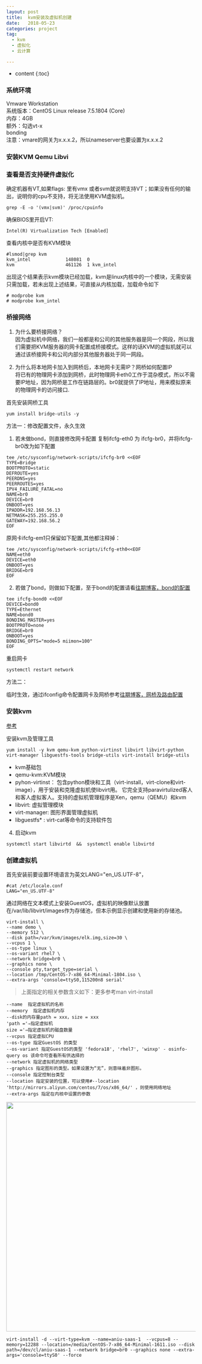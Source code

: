 ```yaml
---
layout: post
title:  kvm安装及虚拟机创建
date:   2018-05-23  
categories: project
tag:
  - kvm
  - 虚拟化
  - 云计算

---
```

* content
{:toc}

### 系统环境
Vmware Workstation<br>
系统版本：CentOS Linux release 7.5.1804 (Core)<br>
内存：4GB<br>
额外：勾选vt-x<br>
bonding<br>
注意：vmare的网关为x.x.x.2，所以nameserver也要设置为x.x.x.2<br>

### 安装KVM Qemu Libvi

### 查看是否支持硬件虚拟化
确定机器有VT,如果flags: 里有vmx 或者svm就说明支持VT；如果没有任何的输出，说明你的cpu不支持，将无法使用KVM虚拟机。
```
grep -E -o '(vmx|svm)' /proc/cpuinfo
```

确保BIOS里开启VT:
```
Intel(R) Virtualization Tech [Enabled]
```

查看内核中是否有KVM模块
```
#lsmod|grep kvm
kvm_intel             148081  0
kvm                   461126  1 kvm_intel
```
出现这个结果表示kvm模块已经加载，kvm是linux内核中的一个模块，无需安装只需加载，若未出现上述结果，可直接从内核加载，加载命令如下
```
# modprobe kvm
# modprobe kvm_intel
```


### 桥接网络
1. 为什么要桥接网络？<br>
因为虚拟机中网络，我们一般都是和公司的其他服务器是同一个网段，所以我们需要把KVM服务器的网卡配置成桥接模式。这样的话KVM的虚拟机就可以通过该桥接网卡和公司内部分其他服务器处于同一网段。

2. 为什么将本地网卡加入到网桥后，本地网卡无需IP？网桥如何配置IP<br>
将已有的物理网卡添加到网桥，此时物理网卡eth0工作于混杂模式，所以不需要IP地址，因为网桥是工作在链路层的。br0就提供了IP地址，用来模拟原来的物理网卡的访问接口.

首先安装网桥工具
```
yum install bridge-utils -y
```


方法一：修改配置文件，永久生效

1. 若未做bond，则直接修改网卡配置
复制ifcfg-eth0 为 ifcfg-br0，并将ifcfg-br0改为如下配置
```
tee /etc/sysconfig/network-scripts/ifcfg-br0 <<EOF
TYPE=Bridge
BOOTPROTO=static
DEFROUTE=yes
PEERDNS=yes
PEERROUTES=yes
IPV4_FAILURE_FATAL=no
NAME=br0
DEVICE=br0
ONBOOT=yes
IPADDR=192.168.56.13
NETMASK=255.255.255.0
GATEWAY=192.168.56.2
EOF
```
原网卡ifcfg-em1只保留如下配置,其他都注释掉：
```
tee /etc/sysconfig/network-scripts/ifcfg-eth0<<EOF
NAME=eth0
DEVICE=eth0
ONBOOT=yes
BRIDGE=br0
EOF
```

2. 若做了bond，则做如下配置，至于bond的配置请看[往期博客，bond的配置](https://kaizamm.github.io/2018/05/16/linux%E7%9A%84bonding%E6%8A%80%E6%9C%AF/)
```
tee ifcfg-bond0 <<EOF
DEVICE=bond0
TYPE=Ethernet
NAME=bond0
BONDING_MASTER=yes
BOOTPROTO=none
BRIDGE=br0
ONBOOT=yes
BONDING_OPTS="mode=5 miimon=100"
EOF
```

重启网卡
```
systemctl restart network
```


方法二：

临时生效，通过ifconfig命令配置网卡及网桥参考[往期博客，网桥及路由配置](https://kaizamm.github.io/2018/05/21/linux%E4%B8%8B%E7%BD%91%E6%A1%A5%E5%8F%8A%E8%B7%AF%E7%94%B1%E9%85%8D%E7%BD%AE/)


### 安装kvm
[参考](https://blog.csdn.net/wh211212/article/details/54141412)

安装kvm及管理工具
```
yum install -y kvm qemu-kvm python-virtinst libvirt libvirt-python virt-manager libguestfs-tools bridge-utils virt-install bridge-utils
```
+ kvm基础包
+ qemu-kvm:KVM模块
+ pyhon-virtinst： 包含python模块和工具（virt-install，virt-clone和virt-image），用于安装和克隆虚拟机使libvirt用。 它完全支持paravirtulized客人和客人虚拟客人。支持的虚拟机管理程序是Xen，qemu（QEMU）和kvm
+ libvirt: 虚拟管理模块
+ virt-manager: 图形界面管理虚拟机
+ libguestfs* : virt-cat等命令的支持软件包

4. 启动kvm
```
systemctl start libvirtd  &&  systemctl enable libvirtd
```

### 创建虚拟机

首先安装前要设置环境语言为英文LANG="en_US.UTF-8"，
```
#cat /etc/locale.conf
LANG="en_US.UTF-8"
```

通过网络在文本模式上安装GuestOS，虚拟机的映像默认放置在/var/lib/libvirt/images作为存储池，但本示例显示创建和使用新的存储池。

```
virt-install \
--name demo \
--memory 512 \
--disk path=/var/kvm/images/elk.img,size=30 \
--vcpus 1 \
--os-type linux \
--os-variant rhel7 \
--network bridge=br0 \
--graphics none \
--console pty,target_type=serial \
--location /tmp/CentOS-7-x86_64-Minimal-1804.iso \  
--extra-args 'console=ttyS0,115200n8 serial'
```

>上面指定的相关参数含义如下：更多参考man virt-install

```
--name  指定虚拟机的名称
--memory  指定虚拟机内存
--disk的内存量path = xxx，size = xxx
'path ='⇒指定虚拟机
size ='⇒指定虚拟机的磁盘数量
--vcpus 指定虚拟CPU
--os-type 指定GuestOS 的类型
--os-variant 指定GuestOS的类型 'fedora18', 'rhel7', 'winxp' - osinfo-query os 该命令可查看所有供选择的
--network 指定虚拟机的网络类型
--graphics 指定图形的类型。如果设置为“无”，则意味着非图形。
--console 指定控制台类型
--location 指定安装的位置，可以使用#--location 'http://mirrors.aliyun.com/centos/7/os/x86_64/' ，则使用网络地址
--extra-args 指定在内核中设置的参数
```


<img src="{{ '/styles/images/kvm20180524-1.png' | prepend: site.baseurl }}" alt="" width="610" />


```
virt-install -d --virt-type=kvm --name=aniu-saas-1  --vcpus=8 --memory=12288 --location=/media/CentOS-7-x86_64-Minimal-1611.iso --disk path=/dev/cl/aniu-saas-1 --network bridge=br0 --graphics none --extra-args='console=ttyS0' --force
```

